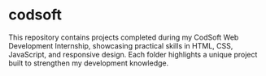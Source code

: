 # codsoft
This repository contains projects completed during my CodSoft Web Development Internship, showcasing practical skills in HTML, CSS, JavaScript, and responsive design. Each folder highlights a unique project built to strengthen my development knowledge.
